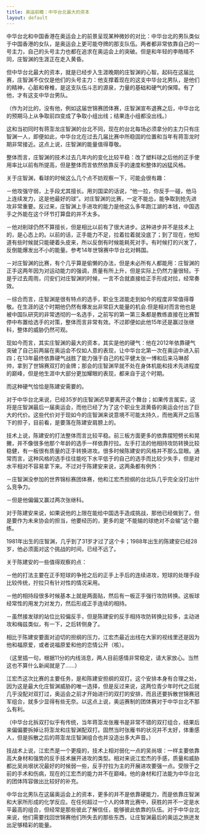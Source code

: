 ```yaml
---
title: 奥运前瞻：中华台北最大的资本
layout: default
---
```


中华台北和中国香港在奥运会上的前景呈现某种微妙的对比：中华台北的男队类似于中国香港的女队，是奥运会上更可能夺牌的那支队伍。两者都非常依靠自己的一号主力，自己的头号主力也都在追求在奥运会上的突破。但是和年轻的李皓晴不同，庄智渊的生涯正在走入黄昏。

但中华台北最大的资本，就是已经步入生涯晚期的庄智渊的心智。起码在这届比赛，庄智渊不仅仅是他们的头号主力：他支撑着现在的这支中华台北男队，是他们的精神，心脏和脊椎，是这支队伍斗志的源泉，力量的基础和硬气的保障。有了他，才有这支中华台男队。

（作为对比的，没有他，例如这届世锦赛团体赛，庄智渊宣布退赛之后，中华台北的预期马上从争取前四变成了争取小组出线；结果连小组都没出线。）

这和当初同时有蒋澎龙庄智渊的台北不同，现在的台北每场必须拿分的主力只有庄智渊一人，即便如此，中华台北在过去几届比赛中所稳固的位置和当年有蒋澎龙时期非常接近。这点上说，庄智渊的能量值得尊敬。

整体而言，庄智渊的技术过去几年内的变化比较平稳：改了塑料球之后他的正手使用率比以前有所提高，但是整体而言依然依靠反手的速度和整体的凶猛风格。

关于庄智渊，看球的时候这么几个点不妨观察一下，可能会很有趣：

－他攻强守弱，上手段尤其擅长。用刘国梁的话说，“他一拉，你反手一碰，他马上连续发力，这是他最好的球”。对庄智渊的比赛，一定不能怂，能争取到抢先进攻非常重要。反过来，庄智渊上手进攻的能力是他这么多年跑江湖的本钱，中国选手之外能在这个环节打算盘的并不太多。

－他对削球仍然不算擅长，但是相比以前有了很大进步。这种进步并不是技术上的，是心态上的。以前的话，正手能力不足，拉着拉着就没底了；到了现在，他知道有些时候就只能硬着头皮来，所以反倒有时候能耗死对手。有时候打的兴发了，反倒能爆发出不小的能量。参考14年世锦赛中华台北对韩国。

－对庄智渊的比赛，有个几乎算是偷懒的办法，但是未必所有人都能用：庄智渊的正手这两年因为对运动能力的强调，质量有所上升，但是实际上仍然力量很轻。于是乎过去周雨，闫安们对庄智渊的时候，一言不合就直接给正手形成对拉，经常奏效。

－综合而言，庄智渊是很有特点的选手，职业生涯能走到如今的程度非常值得尊敬。在生涯的这个时期他仍然有爆发出非常巨大能量的机会.但是相对而言他也是被中国队研究的非常透彻的一名选手，之前写的第一第三条都是教练直接在比赛暂停中布置给选手的对策，整体而言非常有效。不过即便如此他15年还是赢过张继科，整体的威胁仍然可观。

现如今而言，其实庄智渊的最大的资本，其实是他的硬气：他在2012年依靠硬气突破了自己前两届在奥运会不仅如人意的表现，让中华台北第一次在奥运中进入前四；在13年最终依靠硬气战胜了能力强于自己的松平健太张一博和后来马琳郝帅，拿到了世锦赛双打的金牌；那会的庄智渊早就不处在身体机能和技术先进程度的巅峰，但是他生涯中大部分更加耀眼的表现，都来自于这个时期。

而这种硬气恰恰是陈建安需要的。

对于中华台北来说，已经35岁的庄智渊迟早要离开这个舞台；如果传言属实，这将是庄智渊最后一届奥运会，而他已经了为了这个职业生涯黄昏的奥运会付出了巨大的代价。这些代价对于现如今的庄智渊来说意境不可能太持久，而他离开之后落下的担子，目前看，是要落在陈建安肩膀上的。

技术上说，陈建安的打法整体而言比较平稳。前三板方面更多的依靠摆短劈长和晃撇，并不像很多他那个年龄的选手一样依靠拧拉。左手打法的他相持攻防转换比较稳健，有一板很有质量的正手转换进攻。很多时候陈建安的风格并不那么显眼。通常而言，这种风格的选手往往能吃下水平低于的自己的选手而比较少失手，但是对水平相对不容易拿下来。不过对于陈建安来说，这两条都有例外：

－庄智渊没参加的世界锦标赛团体赛，他和江宏杰担纲的台北队几乎完全没打出什么竞争力。

－但是他偏偏又赢过两次张继科。

对于陈建安来说，如果说他的上限在能给中国选手造成挑战，那他已经做到了。但是要作为未来协会的担当，他要经历的，更多的是“不能输的球绝对不会输”这个磨练。

1981年出生的庄智渊，几乎到了31岁才过了这个卡；1988年出生的陈建安已经28岁，他必须面对这个挑战的时间，已经不远了。

关于陈建安的一些值得观察的点：

－他的打法主要在正手短球的争抢之后的正手上手后的连续进攻，短球的处理手段比较传统，拧拉只有针对性的情况采用。

－他的相持段很多时候基本上就是两面贴，然后有一板正手强行攻防转换。这板球经常性的用发力对发力，然后形成正手连续的相持。

－虽然接发球的站位比较偏反手，但是陈建安的反手相持攻防转换比较多，主动进攻和梅兹类似，有一下，之后转侧身了。


相比于陈建安要面对迫切的担纲的压力，江宏杰最近出线在大家的视线里还是因为他和福原爱，或者说福原爱和他的恋情公开（咳）。

（这里插一句，根据11分的内线消息，两人目前感情非常稳定，请大家放心。当然这也不算什么新闻就是了……）

江宏杰这次比赛的主要任务，是和陈建安担纲的双打。这个安排本身有合理之处，因为这是最大化庄智渊威胁的唯一选择，但是反过来说，这两位青少年时代之后就几乎没配对双打过，奥运会之前才开始进行的双打的安排，而且还要拆散世锦赛冠军组合，就多少显得有些无奈。以这点上说，奥运赛制的团体赛对于中华台北不那么有利。

（中华台北拆双打似乎有传统，当年蒋澎龙张雁书是非常不错的双打组合，结果后来偏偏要拆掉让将澎龙和庄智渊配双打。固然当时张雁书的状况并不太好，体重感人，但是拆散之后的蒋澎龙庄智渊组合也并没造出多大声音。）

技战术上说，江宏杰是一个更瘦的，技术上相对弱化一点的吴尚垠：一样主要依靠高大身材和强势的反手技术展开进攻的类型。相对来说江宏杰的手感，质量和威胁都比吴尚垠状况最好的时候弱一些，反手拧拉为主的开展进攻要强一点。受限于之前的手术和伤病，现在的江宏杰的能力并不在巅峰。他的身材和打法能为中华台北的团体阵容做出比较好的补充。

中华台北男队在这届奥运会上的资本，更多的并不是依靠硬能力，而是依靠庄智渊和大家所形成的化学反应。在任何超过一个人的体育比赛中，获胜的并不一定是水平最高的组合，但经常是那些彼此了解信任，能够彼此依靠的队伍。对于中华台北来说，他们需要找回世锦赛他们所失去的那些东西，让庄智渊最后的奥运之旅迸发出足够精彩的能量。
